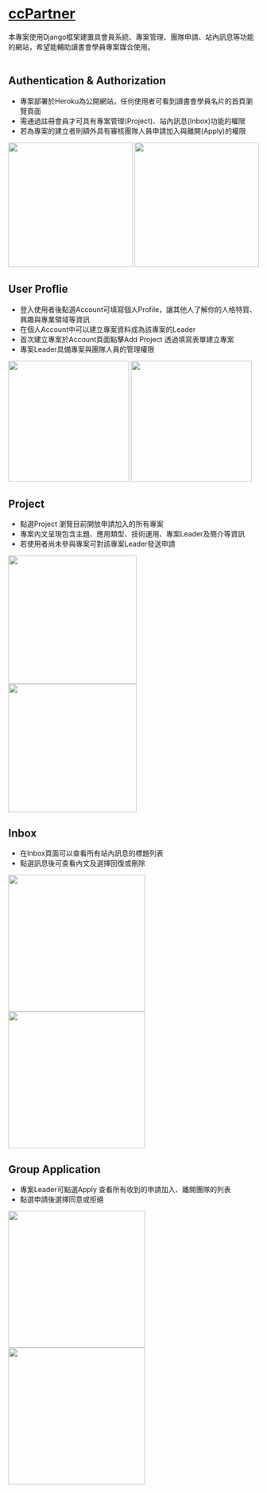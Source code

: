 # [ccPartner](https://ccpartner.herokuapp.com/)
本專案使用Django框架建置具會員系統、專案管理、團隊申請、站內訊息等功能的網站，希望能輔助讀書會學員專案媒合使用。
<br />
<br />

## Authentication & Authorization

* 專案部署於Heroku為公開網站，任何使用者可看到讀書會學員名片的首頁瀏覽頁面
* 需通過註冊會員才可具有專案管理(Project)、站內訊息(Inbox)功能的權限
* 若為專案的建立者則額外具有審核團隊人員申請加入與離開(Apply)的權限

<div>
    <img src="https://user-images.githubusercontent.com/69707312/149081604-50142ac5-edcf-413f-8a92-3f30f68545aa.png" height="250"/> <img src="https://user-images.githubusercontent.com/69707312/149082930-e80331a1-cbd7-4b38-84e0-11fc1a267115.png" height="250"/>
<div/>
  
## User Proflie

* 登入使用者後點選Account可填寫個人Profile，讓其他人了解你的人格特質、興趣與專業領域等資訊
* 在個人Account中可以建立專案資料成為該專案的Leader
* 首次建立專案於Account頁面點擊Add Project 透過填寫表單建立專案
* 專案Leader具備專案與團隊人員的管理權限
  
<div>
<img src="https://user-images.githubusercontent.com/69707312/149089081-923f8772-6a6e-4e07-bedf-82d61abe5914.png" height="243"/> <img src="https://user-images.githubusercontent.com/69707312/149086848-28ce3a8a-c068-4e09-a4d6-6bd9c2a49906.png" height="243"/>
<div/>
  
## Project
  
* 點選Project 瀏覽目前開放申請加入的所有專案
* 專案內文呈現包含主題、應用類型、技術運用、專案Leader及簡介等資訊
* 若使用者尚未參與專案可對該專案Leader發送申請

<div>
<img src="https://user-images.githubusercontent.com/69707312/149093365-950ac586-4fce-47ce-b425-0710651bc616.png" height="258"/> <img src="https://user-images.githubusercontent.com/69707312/149096065-ed38d6e7-0cf1-47e8-bc9d-98146a9c0169.png" height="258"/>
<div/>
  
## Inbox

* 在Inbox頁面可以查看所有站內訊息的標題列表
* 點選訊息後可查看內文及選擇回復或刪除
  
<div>
<img src="https://user-images.githubusercontent.com/69707312/149091705-30338481-8df0-42e9-8f66-c5b4af489509.png" height="275"/> <img src="https://user-images.githubusercontent.com/69707312/149091107-73607c2b-512d-49ae-bd3a-cd21ba81293b.png" height="275"/>
<div/>
  
## Group Application
* 專案Leader可點選Apply 查看所有收到的申請加入、離開團隊的列表
* 點選申請後選擇同意或拒絕

<div>
<img src="https://user-images.githubusercontent.com/69707312/149094361-d9c1b8b6-964b-43fa-be82-f9ce2f8041f7.png" height="275"/> <img src="https://user-images.githubusercontent.com/69707312/149095343-452e2dff-5fa1-44ef-aed5-6c404a211392.png" height="275"/>
<div/>

